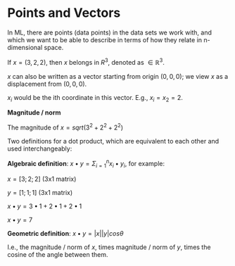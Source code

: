 # Points and Vectors

In ML, there are points (data points) in the data sets we work with, and which we want to be able to describe in terms of how they relate in n-dimensional space.

If $x = (3, 2, 2)$, then $x$ belongs in $R^3$, denoted as $∈ ℝ^3$.

$x$ can also be written as a vector starting from origin $(0, 0, 0)$; we view $x$ as a displacement from $(0, 0, 0)$.

$x_i$ would be the ith coordinate in this vector. E.g., $x_i = x_2 = 2$.

**Magnitude / norm**

The magnitude of $x = sqrt(3^2 + 2^2 + 2^2)$

Two definitions for a dot product, which are equivalent to each other and used interchangeably:

**Algebraic definition**: $x•y = Σ_{i=1}^{n} x_i•y_i$, for example:

$x = [3; 2; 2]$ (3x1 matrix)

$y = [1; 1; 1]$ (3x1 matrix)

$x•y = 3•1 + 2•1 + 2•1$

$x•y = 7$

**Geometric definition**: $x•y = |x||y|cosθ$

I.e., the magnitude / norm of $x$, times magnitude / norm of $y$, times the cosine of the angle between them.
